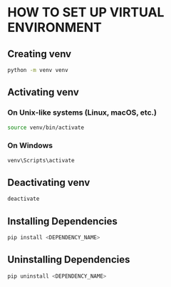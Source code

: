 # HOW TO SET UP VIRTUAL ENVIRONMENT

## Creating venv

```bash
python -m venv venv
```

## Activating venv

### On Unix-like systems (Linux, macOS, etc.)

```bash
source venv/bin/activate
```

### On Windows

```cmd
venv\Scripts\activate
```

## Deactivating venv

```bash
deactivate
```

## Installing Dependencies

```bash
pip install <DEPENDENCY_NAME>
```

## Uninstalling Dependencies

```bash
pip uninstall <DEPENDENCY_NAME>
```
